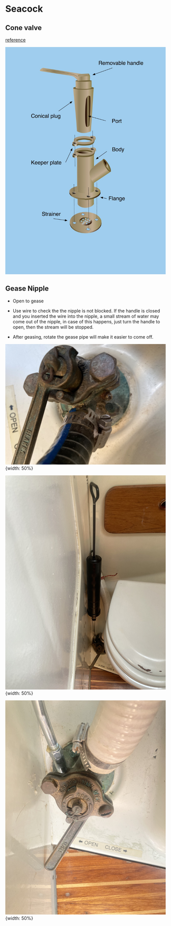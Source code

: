 # Seacock

## Cone valve

[reference](https://www.safe-skipper.com/seacock-maintenance/)

![cone-valve](seacock/Cone-valve.jpg)

## Gease Nipple

* Open to gease

* Use wire to check the the nipple is not blocked. If the handle is closed and you inserted the wire into the nipple, a small stream of water may come out of the nipple, in case of this happens, just turn the handle to open, then the stream will be stopped.

* After geasing, rotate the gease pipe will make it easier to come off.

![gease nipple](seacock/gease_nipple_1.jpg){width: 50%}

![gease nipple](seacock/gease_nipple_2.jpg){width: 50%}

![gease nipple](seacock/gease_nipple_3.jpg){width: 50%}
